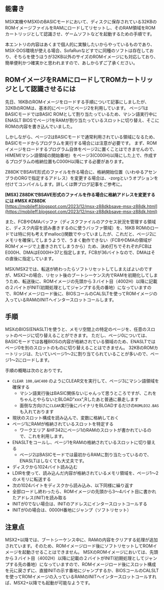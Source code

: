 ## 能書き
  
MSX実機やMSX0のBASICモードにおいて、ディスクに保存されている32KBのROMイメージファイルをRAMにロードしてリセットし、そのRAM領域をROMカートリッジとして認識させ、ゲームソフトなどを起動するための手順です。

本エントリの内容はあくまで個人的に実験したいからやっているものであり、MSX-DOS環境が使える場合、SofaRunなどすでに同種のソフトは存在しており、そちらを使うほうが32KB以外のサイズのROMイメージにも対応しており、簡単便利かつ確実かと思われますので、あしからずご了承ください。
  
## ROMイメージをRAMにロードしてROMカートリッジとして認識させるには

先日、16KBのROMイメージをロードする手順について記事にしましたが、32KBのROMは、基本的にページ1とページ2を利用しています。
ページ1はBASICモードではBASIC ROMとして割り当たっているため、マシン語実行中にENASLT BIOSでページ1をRAMが割り当たっているスロットに切り替え、そこにROMの内容を書き込んでいました。

しかしながら、ページ2はBASICモードで通常利用されている領域になるため、BASICモードからプログラムを実行する場合には注意が必要です。
まず、ROMイメージをロードするプログラム自体をページ2に置くことはできませんので、HIMEM(マシン語領域の開始番地）をページ3(C000H)以降にした上で、作成するプログラムの格納位置もC000H以降にする必要があります。
  
Z88DKでBSAVE形式のファイルを作る場合に、格納開始位置（いわゆるアセンブラのORGで指定するアドレス）を変更する場合は、-zorgというオプションを付けてコンパイルします。詳しくは弊ブログ記事をご参考に。
  
__\[MSX\] Z88DKでBSAVE形式のファイルを作る場合に格納アドレスを変更するには #MSX #Z88DK__<br>
[https://mobileff.blogspot.com/2023/12/msx-z88dkbsave-msx-z88dk.html](https://mobileff.blogspot.com/2023/12/msx-z88dkbsave-msx-z88dk.html)

また、FCBやDMAバッファ（ディスクファイルのアクセス状況を管理する領域と、ディスク内容を読み書きするのに使うバッファ領域）を、16KB ROMのロードでは特に何も考えずmalloc()関数でやっていましたが、これだと、ページ2にメモリを確保してしまうようで、うまく動作できない（FCBやDMAの領域がROMイメージで上書きされてしまうから）ため、決め打ちでそれぞれFCBはE000H、DMAはE000H+37と指定します。FCBが36バイトなので、DMAはその直後に指定しています。
  
MSX/MSX2では、転送が終わったらソフトリセットしてしまえばよいのですが、MSX2+の場合、リセット後のブートシーケンス内でRAMを初期化してしまうため、転送後に、ROMイメージの先頭から３バイト目（4002H）以降に記載の２バイトがINIT(初期処理としてジャンプする先の番地）になっていますので、ROMイメージロード後に、BIOSコールのCALSLTを使ってROMイメージの入っているRAMのINITへインタースロットコールします。
  
## 手順
  
MSXのBIOS(ENASLT)を使うと、メモリ空間上の特定のページを、任意のスロットのページに切り替えることができます。
ただし、ページ0については、BASICモードでは各種BIOSの内容が格納されている領域のため、ENASLTではページ0を別のスロットのものに切り替えることはできません。
32KBのROMカートリッジは、たいていページ1〜2に割り当てられていることが多いので、ページ1〜2にロードします。
  
手順の概略は次のとおりです。

- `CLEAR 100,&HC400` のようにCLEAR文を実行して、ページ3にマシン語領域を確保する
  - マシン語実行後はBASIC関係ないじゃんって思うところですが、これをちゃんとやらないとBLOAD"xxx",Rしたあと普通に暴走します
  - 面倒な方向けに`CLEAR`実行後にバイナリをBLOADするだけの`ROMLD32.BAS`も入れております
- 現状のスロット構成を読み込んで、変数に格納しておく
- ページ1にRAMが格納されているスロットを特定する
  - ワークエリア &HF342にページ1のRAMのスロットが書かれているので、これを利用します。
- ENASLTをコールし、ページ1をRAMの格納されているスロットに切り替える
  - ページ2はBASICモードでは最初からRAMに割り当たっているので、ENASLTはしなくても大丈夫です。
- ディスクから1024バイト読み込む
- LDIRを使って、読み込んだ内容が格納されているメモリ領域を、ページ1〜2のメモリに転送する
- 次の1024バイトをディスクから読み込み、以下同様に繰り返す
- 全部ロードし終わったら、ROMイメージの先頭から3〜4バイト目に書かれたアドレス(INIT)を読み取る
- INITが0でない場合は、INITのアドレスにインタースロットコールする
- INITが0の場合は、0000H番地にジャンプ（ソフトリセット）
  
## 注意点
  
MSX2+以降では、ブートシーケンス中に、RAMの内容をクリアする処理が追加されています。そのため、ROMイメージロード後にソフトリセットしてROMイメージを起動させることはできません。
MSXのROMイメージにおいては、先頭から３バイト目（4002H）以降に記載の２バイトがINIT(初期処理としてジャンプする先の番地）になっていますので、ROMイメージロード後にスロット構成を元に戻さずに、直接INITの示す番地にジャンプするか、BIOSコールのCALSLTを使ってROMイメージの入っているRAMのINITへインタースロットコールすれば、MSX2+以降でも起動が可能なようです。

